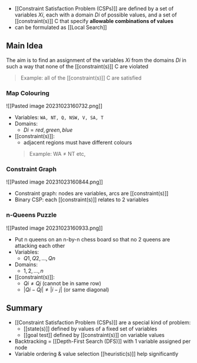 - [[Constraint Satisfaction Problem (CSPs)]] are defined by a set of variables $Xi$, each with a domain $Di$ of possible values, and a set of [[constraint(s)]] C that specify **allowable combinations of values**
- can be formulated as [[Local Search]]

## Main Idea
The aim is to find an assignment of the variables $Xi$ from the domains $Di$ in such a way that none of the [[constraint(s)]] C are violated
> Example: all of the [[constraint(s)]] C are satisfied


### Map Colouring
![[Pasted image 20231023160732.png]]
- Variables:
     `WA, NT, Q, NSW, V, SA, T`
- Domains:
    - $Di = {red, green, blue}$
- [[constraint(s)]]:
    - adjacent regions must have different colours
    > Example: WA ≠ NT etc,
    

### Constraint Graph
![[Pasted image 20231023160844.png]]
- Constraint graph: nodes are variables, arcs are [[constraint(s)]]
- Binary CSP: each [[constraint(s)]] relates to 2 variables

### n-Queens Puzzle
![[Pasted image 20231023160933.png]]
- Put n queens on an n-by-n chess board so that no 2 queens are attacking each other
- Variables:
	- $Q1, Q2, ..., Qn$
- Domains: 
	- ${1,2,...,n}$
- [[constraint(s)]]:
	- $Qi ≠ Qj$ (cannot be in same row)
	- $|Qi - Qj| ≠ |i-j|$ (or same diagonal)

## Summary
- [[Constraint Satisfaction Problem (CSPs)]] are a special kind of problem:
    - [[state(s)]] defined by values of a fixed set of variables
    - [[goal test]] defined by [[constraint(s)]] on variable values
- Backtracking = [[Depth-First Search (DFS)]] with 1 variable assigned per node
- Variable ordering & value selection [[heuristic(s)]] help significantly